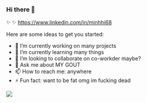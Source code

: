 ### Hi there 👋


 ✨ ✨ https://www.linkedin.com/in/minhhi68

Here are some ideas to get you started:

- 🔭 I’m currently working on many projects
- 🌱 I’m currently learning many things
- 👯 I’m looking to collaborate on co-workder maybe?
- 💬 Ask me about MY GOUT
- 📫 How to reach me: anywhere
- ⚡ Fun fact: want to be fat omg im fucking dead


![](https://komarev.com/ghpvc/?username=minhhi68)
